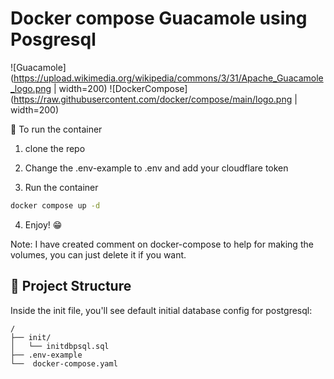 # Docker compose Guacamole using Posgresql
![Guacamole](https://upload.wikimedia.org/wikipedia/commons/3/31/Apache_Guacamole_logo.png | width=200) ![DockerCompose](https://raw.githubusercontent.com/docker/compose/main/logo.png | width=200)

🧞 To run the container

1. clone the repo 

2. Change the .env-example to .env and add your cloudflare token

3. Run the container
```sh
docker compose up -d
```

4. Enjoy! 😁

Note: I have created comment on docker-compose to help for making the volumes, you can just delete it if you want.

## 🚀 Project Structure

Inside the init file, you'll see default initial database config for postgresql:

```text
/
├── init/
│   └── initdbpsql.sql
├── .env-example
└──  docker-compose.yaml
```